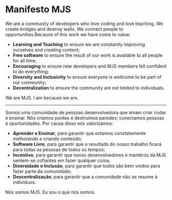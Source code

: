 # Manifesto MJS
We are a community of developers who love coding and love teaching. We create bridges and destroy walls. We connect people to opportunities.Because of this work we have come to value:

- **Learning and Teaching** to ensure we are constantly improving ourselves and creating content;
- **Free software** to ensure the result of our work is available to all people for all time;
- **Encouraging** to ensure new developers and MJS members fell confident to do everything;
- **Diversity and Inclusivity** to ensure everyone is wellcome to be part of our community;
- **Decentralization** to ensure the community are not limited to individuals.

We are MJS.
I am because we are.

---

Somos uma comunidade de pessoas desenvolvedora que amam criar codar e ensinar. Nõs criamos pontes e destruimos paredes; conectamos pessoas à oportunidades. Por causa disso nós valorizamos:

- **Aprender e Ensinar**, para garantir que estamos constatemente melhorando e criando conteúdo;
- **Software Livre**, para garantir que o resultado do nosso trabalho ficará para todas as pessoas de todos os tempos;
- **Incentivo**, para garantir que novos desenvolvedores e membros da MJS sentem-se cofiantes em fazer qualquer coisa;
- **Diversidade e Inclusão**, para garantir que todos são bem víndos para fazer parte da comunidade;
- **Descentralização**, para garantir que a comunidade não se resume à indivíduos.

Nós somos MJS.
Eu sou o que nós somos.
